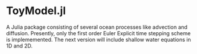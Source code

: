 # ToyModel.jl

A Julia package consisting of several ocean processes like advection and diffusion. Presently, only the first order Euler Explicit time stepping scheme is implememented. The next version will include shallow water equations in 1D and 2D.
